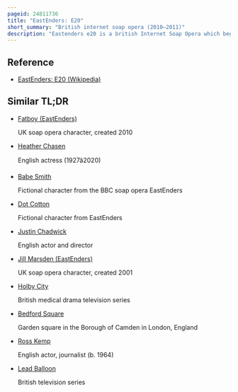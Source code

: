 ```yaml
---
pageid: 24811736
title: "EastEnders: E20"
short_summary: "British internet soap opera (2010–2011)"
description: "Eastenders e20 is a british Internet Soap Opera which began airing on january 8 2010. A Spin-Off of the established Bbc Soap Eastenders it is set in Eastenders' regular Setting of albert Square a victorian Square in the fictional Borough of Walford in the east End of London. Each Series follows a Group of Teenage Characters: Zsa Zsa Carter, Leon Small, Fatboy and Mercy Olubunmi in Series 1 ; Asher Levi and his Brother Sol, Naz Mehmet, and Stevie Dickinson in Series 2 ; and Ava Bourne, Donnie Lester and Faith Olubunmi in Series 3. The Show's Title comes from Walford's fictional Postcode District E20 in London. The four Characters from Series 1 also appear in Eastenders, as well as Faith from Series 3."
---
```


## Reference

- [EastEnders: E20 (Wikipedia)](https://en.wikipedia.org/?curid=24811736)

## Similar TL;DR

- [Fatboy (EastEnders)](/tldr/en/fatboy-eastenders)

  UK soap opera character, created 2010

- [Heather Chasen](/tldr/en/heather-chasen)

  English actress (1927â2020)

- [Babe Smith](/tldr/en/babe-smith)

  Fictional character from the BBC soap opera EastEnders

- [Dot Cotton](/tldr/en/dot-cotton)

  Fictional character from EastEnders

- [Justin Chadwick](/tldr/en/justin-chadwick)

  English actor and director

- [Jill Marsden (EastEnders)](/tldr/en/jill-marsden-eastenders)

  UK soap opera character, created 2001

- [Holby City](/tldr/en/holby-city)

  British medical drama television series

- [Bedford Square](/tldr/en/bedford-square)

  Garden square in the Borough of Camden in London, England

- [Ross Kemp](/tldr/en/ross-kemp)

  English actor, journalist (b. 1964)

- [Lead Balloon](/tldr/en/lead-balloon)

  British television series
